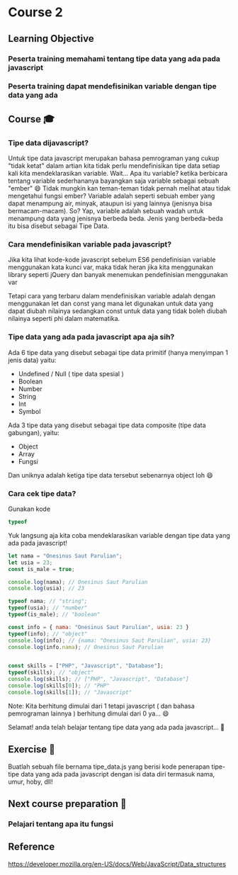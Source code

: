 # Course 2

## Learning Objective
### Peserta training memahami tentang tipe data yang ada pada javascript
### Peserta training dapat mendefisinikan variable dengan tipe data yang ada

## Course :mortar_board:
### Tipe data dijavascript?

Untuk tipe data javascript merupakan bahasa pemrograman yang cukup "tidak ketat" dalam artian kita tidak perlu mendefinisikan tipe data setiap kali kita mendeklarasikan variable.
Wait... Apa itu variable? ketika berbicara tentang variable sederhananya bayangkan saja variable sebagai sebuah "ember" :smile:
Tidak mungkin kan teman-teman tidak pernah melihat atau tidak mengetahui fungsi ember? Variable adalah seperti sebuah ember yang dapat menampung air, minyak, ataupun isi yang 
lainnya (jenisnya bisa bermacam-macam). So? Yap, variable adalah sebuah wadah untuk menampung data yang jenisnya berbeda beda. Jenis yang berbeda-beda itu bisa disebut sebagai
Tipe Data.

### Cara mendefinisikan variable pada javascript?
Jika kita lihat kode-kode javascript sebelum ES6 pendefinisian variable menggunakan kata kunci var, maka tidak heran jika kita menggunakan library seperti jQuery dan banyak
menemukan pendefinisian menggunakan var

Tetapi cara yang terbaru dalam mendefinisikan variable adalah dengan menggunakan let dan const yang mana let digunakan untuk data yang dapat diubah nilainya sedangkan const
untuk data yang tidak boleh diubah nilainya seperti phi dalam matematika.

### Tipe data yang ada pada javascript apa aja sih?

Ada 6 tipe data yang disebut sebagai tipe data primitif (hanya menyimpan 1 jenis data) yaitu:
* Undefined / Null ( tipe data spesial )
* Boolean
* Number
* String
* Int
* Symbol

Ada 3 tipe data yang disebut sebagai tipe data composite (tipe data gabungan), yaitu:
* Object
* Array
* Fungsi

Dan uniknya adalah ketiga tipe data tersebut sebenarnya object loh :smile:

### Cara cek tipe data?
Gunakan kode 

```javascript
typeof
```

Yuk langsung aja kita coba mendeklarasikan variable dengan tipe data yang ada pada javascript!

```javascript
let nama = "Onesinus Saut Parulian";
let usia = 23;
const is_male = true;

console.log(nama); // Onesinus Saut Parulian
console.log(usia); // 23

typeof nama; // "string";
typeof(usia); // "number"
typeof(is_male); // "boolean"
```

```javascript
const info = { nama: "Onesinus Saut Parulian", usia: 23 }
typeof(info); // "object"
console.log(info); // {nama: "Onesinus Saut Parulian", usia: 23}
console.log(info.nama); // Onesinus Saut Parulian


const skills = ["PHP", "Javascript", "Database"];
typeof(skills); // "object"
console.log(skills); // ["PHP", "Javascript", "Database"]
console.log(skills[0]); // "PHP"
console.log(skills[1]); // "Javascript"
```

Note: Kita berhitung dimulai dari 1 tetapi javascript ( dan bahasa pemrograman lainnya ) berhitung dimulai dari 0 ya... :smile:

Selamat! anda telah belajar tentang tipe data yang ada pada javascript... :round_pushpin:

## Exercise :muscle:
Buatlah sebuah file bernama tipe_data.js yang berisi kode penerapan tipe-tipe data yang ada pada javascript dengan isi data diri termasuk nama, umur, hoby, dll!

## Next course preparation :100:
### Pelajari tentang apa itu fungsi

## Reference
https://developer.mozilla.org/en-US/docs/Web/JavaScript/Data_structures
